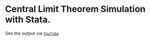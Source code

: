 # Central Limit Theorem Simulation with Stata.
See the output via [``YouTube``](https://www.youtube.com/watch?v=A_KV6duuF6M)
